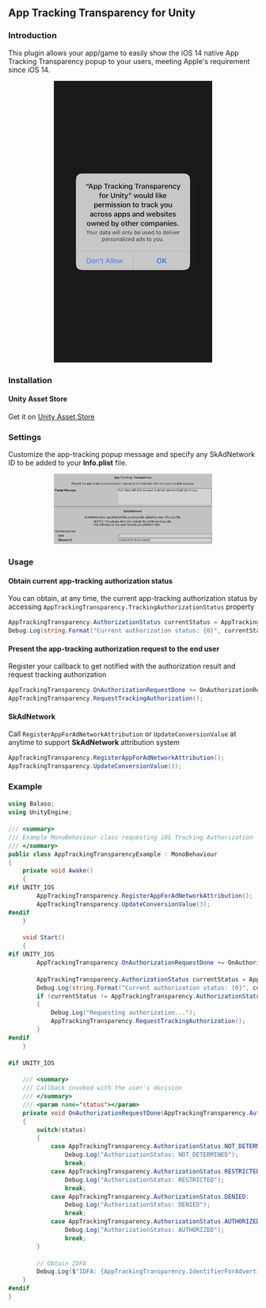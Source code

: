 ## App Tracking Transparency for Unity

### Introduction

This plugin allows your app/game to easily show the iOS 14 native App Tracking Transparency popup to your users, meeting Apple's requirement since iOS 14.

<p align="center">
<img src="https://github.com/Balaso-Software/app-tracking-transparency-for-unity/raw/master/img/screenshot.png" alt="drawing" width="320"/>
</p>

### Installation
#### Unity Asset Store
Get it on [Unity Asset Store](https://assetstore.unity.com/packages/slug/174256)

### Settings

Customize the app-tracking popup message and specify any SkAdNetwork ID to be added to your **Info.plist** file.

<p align="center">
<img src="https://github.com/Balaso-Software/app-tracking-transparency-for-unity/raw/master/img/settings.png" alt="drawing" width="320"/>
</p>

### Usage
#### Obtain current app-tracking authorization status

You can obtain, at any time, the current app-tracking authorization status by accessing `AppTrackingTransparency.TrackingAuthorizationStatus` property

```csharp
AppTrackingTransparency.AuthorizationStatus currentStatus = AppTrackingTransparency.TrackingAuthorizationStatus;
Debug.Log(string.Format("Current authorization status: {0}", currentStatus.ToString()));

```

#### Present the app-tracking authorization request to the end user

Register your callback to get notified with the authorization result and request tracking authorization

```csharp
AppTrackingTransparency.OnAuthorizationRequestDone += OnAuthorizationRequestDone;
AppTrackingTransparency.RequestTrackingAuthorization();
```

#### SkAdNetwork

Call `RegisterAppForAdNetworkAttribution` or `UpdateConversionValue` at anytime to support **SkAdNetwork** attribution system

```csharp
AppTrackingTransparency.RegisterAppForAdNetworkAttribution();
AppTrackingTransparency.UpdateConversionValue(3);

```
### Example

```csharp
using Balaso;
using UnityEngine;

/// <summary>
/// Example MonoBehaviour class requesting iOS Tracking Authorization
/// </summary>
public class AppTrackingTransparencyExample : MonoBehaviour
{
    private void Awake()
    {
#if UNITY_IOS
        AppTrackingTransparency.RegisterAppForAdNetworkAttribution();
        AppTrackingTransparency.UpdateConversionValue(3);
#endif
    }

    void Start()
    {
#if UNITY_IOS
        AppTrackingTransparency.OnAuthorizationRequestDone += OnAuthorizationRequestDone;

        AppTrackingTransparency.AuthorizationStatus currentStatus = AppTrackingTransparency.TrackingAuthorizationStatus;
        Debug.Log(string.Format("Current authorization status: {0}", currentStatus.ToString()));
        if (currentStatus != AppTrackingTransparency.AuthorizationStatus.AUTHORIZED)
        {
            Debug.Log("Requesting authorization...");
            AppTrackingTransparency.RequestTrackingAuthorization();
        }
#endif
    }

#if UNITY_IOS

    /// <summary>
    /// Callback invoked with the user's decision
    /// </summary>
    /// <param name="status"></param>
    private void OnAuthorizationRequestDone(AppTrackingTransparency.AuthorizationStatus status)
    {
        switch(status)
        {
            case AppTrackingTransparency.AuthorizationStatus.NOT_DETERMINED:
                Debug.Log("AuthorizationStatus: NOT_DETERMINED");
                break;
            case AppTrackingTransparency.AuthorizationStatus.RESTRICTED:
                Debug.Log("AuthorizationStatus: RESTRICTED");
                break;
            case AppTrackingTransparency.AuthorizationStatus.DENIED:
                Debug.Log("AuthorizationStatus: DENIED");
                break;
            case AppTrackingTransparency.AuthorizationStatus.AUTHORIZED:
                Debug.Log("AuthorizationStatus: AUTHORIZED");
                break;
        }

        // Obtain IDFA
        Debug.Log($"IDFA: {AppTrackingTransparency.IdentifierForAdvertising()}");
    }
#endif
}   

```
